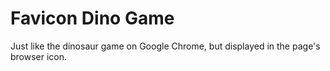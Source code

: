 # Favicon Dino Game
Just like the dinosaur game on Google Chrome, but displayed in the page's browser icon.
